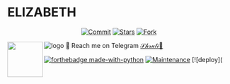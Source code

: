 # ELIZABETH
<p align="center">
    <a href="https://github.com/Apollothewolf/Elizabeth/commits/master"><img src="https://img.shields.io/github/last-commit/Apollothewolf/Elizabeth/master?label=Last%20Commit&style=flat-square&logo=github&color=F10070" alt="Commit" /></a>
    <a href="https://github.com/Apollothewolf/Elizabeth/stargazers"><img src="https://img.shields.io/github/stars/Apollothewolf/Elizabeth?label=Stars&style=flat-square&logo=github&color=F10070" alt="Stars" /></a>
    <a href="https://github.com/Apollothewolf/Elizabeth/network/members"><img src="https://img.shields.io/github/forks/Apollothewolf/Elizabeth?label=Fork&style=flat-square&logo=github&color=F10070" alt="Fork" /></a>
</p>

![logo](https://telegra.ph/file/d7fc94f41b336b8f4ff15.jpg)
💌 Reach me on Telegram [𝒮𝒽𝓇𝓊𝓉𝒾🍒](https://t.me/Risk_Girl)
<img src = https://i.pinimg.com/originals/25/d2/54/25d254df236c61306bceb86df5f671f1.gif width = 80 align = "left">

[![forthebadge made-with-python](http://ForTheBadge.com/images/badges/made-with-python.svg)](https://www.python.org/)
[![Maintenance](https://img.shields.io/badge/Maintained%3F-yes-green.svg)](https://github.com/p-rinc-e/Elizabeth/graphs/commit-activity)
[![deploy](
